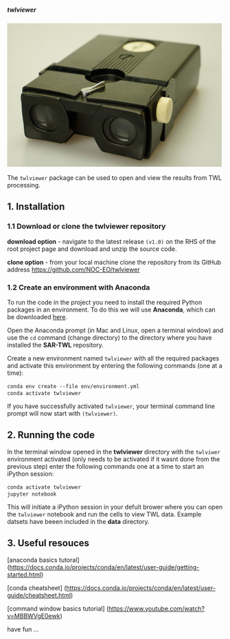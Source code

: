 ##### twlviewer

<p align="left">
  <img src="/image/viewer.jpg" width="500">
</p>


The `twlviewer` package can be used to open and view the results from TWL processing. 

## 1. Installation

### 1.1 Download or clone the **twlviewer** repository

**download option** - navigate to the latest release `(v1.0)` on the RHS of the root project page and download and unzip the source code.

**clone option** - from your local machine clone the repository from its GitHub address https://github.com/NOC-EO/twlviewer


### 1.2 Create an environment with Anaconda

To run the code in the project you need to install the required Python packages in an environment. To do this we will use **Anaconda**, which can be downloaded [here](https://www.anaconda.com/download/).

Open the Anaconda prompt (in Mac and Linux, open a terminal window) and use the `cd` command (change directory) to the directory where you have installed the **SAR-TWL** repository.

Create a new environment named `twlviewer` with all the required packages and activate this environment by entering the following commands (one at a time):

```
conda env create --file env/environment.yml
conda activate twlviewer
```

If you have successfully activated `twlviewer`, your terminal command line prompt will now start with `(twlviewer)`.


## 2. Running the code

In the terminal window opened in the **twlviewer** directory with the `twlviwer` environment activated (only needs to be activated if it wasnt done from the previous step) enter the following commands one at a time to start an iPython session:

```
conda activate twlviewer
jupyter notebook
```

This will initiate a iPython session in your defult brower where you can open the `twlviewer` notebook and run the cells to view TWL data. Example datsets have beeen included in the **data** directory.


## 3. Useful resouces

[anaconda basics tutoral]  (https://docs.conda.io/projects/conda/en/latest/user-guide/getting-started.html)

[conda cheatsheet] (https://docs.conda.io/projects/conda/en/latest/user-guide/cheatsheet.html)

[command window basics tutorial] (https://www.youtube.com/watch?v=MBBWVgE0ewk)

have fun ...


